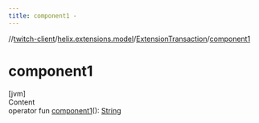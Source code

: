 ```yaml
---
title: component1 -
---
```

//[twitch-client](../../index.md)/[helix.extensions.model](../index.md)/[ExtensionTransaction](index.md)/[component1](component1.md)



# component1  
[jvm]  
Content  
operator fun [component1](component1.md)(): [String](https://kotlinlang.org/api/latest/jvm/stdlib/kotlin/-string/index.html)  



